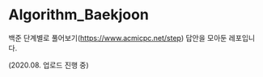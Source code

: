 # Algorithm_Baekjoon

백준 단계별로 풀어보기(https://www.acmicpc.net/step) 답안을 모아둔 레포입니다.

(2020.08. 업로드 진행 중)
